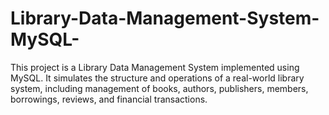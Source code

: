 # Library-Data-Management-System-MySQL-
This project is a Library Data Management System implemented using MySQL. It simulates the structure and operations of a real-world library system, including management of books, authors, publishers, members, borrowings, reviews, and financial transactions.
